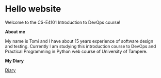 # Hello website
Welcome to the CS-E4101 Introduction to DevOps course!

**About me**

My name is Tomi and I have about 15 years experience of software design and testing.
Currently I am studying this introduction course to DevOps and Practical Programming in Python web course of University 
of Tampere. 

**My Diary** 

[Diary](https://github.com/aaltomcc/cs-ej4101-fall-2019-046-starter/diary-046.md)

